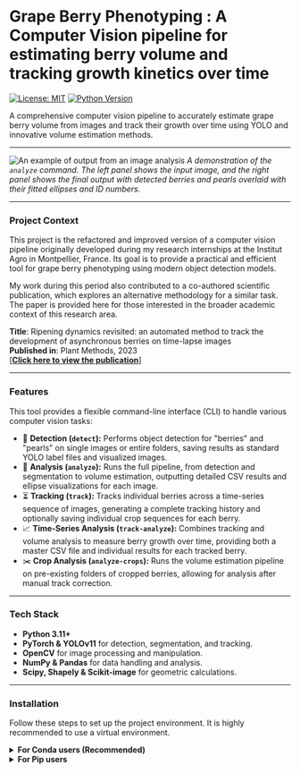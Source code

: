 # Grape Berry Phenotyping : A Computer Vision pipeline for estimating berry volume and tracking growth kinetics over time

[![License: MIT](https://img.shields.io/badge/License-MIT-yellow.svg)](https://opensource.org/licenses/MIT)
[![Python Version](https://img.shields.io/badge/python-3.11%2B-blue.svg)](https://www.python.org/downloads/)

A comprehensive computer vision pipeline to accurately estimate grape berry volume from images and track their growth over time using YOLO and innovative volume estimation methods.

---

![An example of output from an image analysis](docs/images/Before_After.png) 
*A demonstration of the `analyze` command. The left panel shows the input image, and the right panel shows the final output with detected berries and pearls overlaid with their fitted ellipses and ID numbers.*

---

### **Project Context**

This project is the refactored and improved version of a computer vision pipeline originally developed during my research internships at the Institut Agro in Montpellier, France. Its goal is to provide a practical and efficient tool for grape berry phenotyping using modern object detection models.

My work during this period also contributed to a co-authored scientific publication, which explores an alternative methodology for a similar task. The paper is provided here for those interested in the broader academic context of this research area.

**Title**: Ripening dynamics revisited: an automated method to track the development of asynchronous berries on time-lapse images \
**Published in**: Plant Methods, 2023 \
[[**Click here to view the publication**](https://plantmethods.biomedcentral.com/articles/10.1186/s13007-023-01125-8)]


---

### **Features**

This tool provides a flexible command-line interface (CLI) to handle various computer vision tasks:

*   🍇 **Detection (`detect`):** Performs object detection for "berries" and "pearls" on single images or entire folders, saving results as standard YOLO label files and visualized images.
*   🔬 **Analysis (`analyze`):** Runs the full pipeline, from detection and segmentation to volume estimation, outputting detailed CSV results and ellipse visualizations for each image.
*   ⏳ **Tracking (`track`):** Tracks individual berries across a time-series sequence of images, generating a complete tracking history and optionally saving individual crop sequences for each berry.
*   📈 **Time-Series Analysis (`track-analyze`):** Combines tracking and volume analysis to measure berry growth over time, providing both a master CSV file and individual results for each tracked berry.
*   ✂️ **Crop Analysis (`analyze-crops`):** Runs the volume estimation pipeline on pre-existing folders of cropped berries, allowing for analysis after manual track correction.

---

### **Tech Stack**

*   **Python 3.11+**
*   **PyTorch & YOLOv11** for detection, segmentation, and tracking.
*   **OpenCV** for image processing and manipulation.
*   **NumPy & Pandas** for data handling and analysis.
*   **Scipy, Shapely & Scikit-image** for geometric calculations.

---

### **Installation**

Follow these steps to set up the project environment. It is highly recommended to use a virtual environment.

<details>
<summary><strong>For Conda users (Recommended)</strong></summary>

This is the most reliable way to replicate the development environment.

```bash
# Clone the repository
git clone https://github.com/MotsPassant/Grape-Berry-Phenotyping-with-Computer-Vision.git
cd Grape-Berry-Phenotyping-with-Computer-Vision

# Create the environment from the file
conda env create -f environment.yml

# Activate the new environment
conda activate grape-vision
```

</details>

<details>
<summary><strong>For Pip users</strong></summary>
This method uses the standard pip and venv tools.

```bash
# Clone the repository and create a virtual environment
git clone https://github.com/MotsPassant/Grape-Berry-Phenotyping-with-Computer-Vision.git
cd Grape-Berry-Phenotyping-with-Computer-Vision
python -m venv venv
source venv/bin/activate  # on macOS/Linux
# .\venv\Scripts\activate  # on Windows

# Install the required packages
pip install -r requirements.txt
```


### **Usage**

The entire pipeline is controlled via `main.py` from your terminal. The `--output` argument is optional and will default to a "Results" folder next to your input if not provided.

**1. Detection Only**
*   **Use Case:** You want to use the trained models to find berries in your images and get the raw bounding boxes.
*   **Command:**
    ```bash
    python main.py detect --input path/to/your/images --output path/to/your/output
    ```
*   **Output:** Creates standard YOLO `.txt` label files and visualized images with bounding boxes.

**2. Full Analysis on Single Images**
*   **Use Case:** You want to calculate the volume of all berries in one or more images.
*   **Command:**
    ```bash
    python main.py analyze --input path/to/your/images --output path/to/your/output
    ```
*   **Output:** A detailed `.csv` file with volume and ellipse data, plus visualized images with numbered ellipses.

**3. Tracking Only**
*   **Use Case:** You have a time-series of images and want to track each berry, saving the raw tracking data and cropped images of each berry's journey.
*   **Command:**
    ```bash
    python main.py track --input path/to/your/image_sequence --output path/to/your/output
    ```
*   **Output:** A `tracking_summary.json` file, YOLO label files, and folders of cropped images for each tracked berry.

**4. Full Time-Series Analysis**
*   **Use Case:** You want to track berries AND calculate their volume in every frame to measure growth.
*   **Command:**
    ```bash
    python main.py track-analyze --input path/to/your/image_sequence --output path/to/your/output
    ```
*   **Output:** A master CSV with all volume data over time, plus folders for each berry containing visualized crops and an individual volume-over-time CSV.

**5. Analysis on Pre-Tracked Crops**
*   **Use Case:** You have already run tracking and perhaps manually corrected the crop folders. Now you only want to run volume estimation on them.
*   **Command:**
    ```bash
    python main.py analyze-crops --input path/to/your/tracked_crops_folder --output path/to/your/output
    ```
*   **Output:** The same output as the `track-analyze` command, but it skips the tracking step.

---

### **Configuration**

All pipeline parameters can be adjusted in the `config.yaml` file without changing the code. This includes model paths, confidence thresholds, and analysis methods.

```yaml
# Master Configuration for the Grape Vision Pipeline

# Defines class names in the order the model was trained
model_data:
  class_names: ['Berry', 'Pearl']

# Paths to the trained model weight files
models:
  detection_weights: "models/yolov11l_detect.pt"
  segmentation_weights: "models/yolov11l_seg.pt"

# Component settings
detection_settings:
  confidence_threshold: 0.5
segmentation_settings:
  confidence_threshold: 0.4
tracking_settings:
  tracker_config_file: "configs/botsort.yaml"

# Analysis & output settings
analysis_settings:
  volume_estimation_method: "convex_hull"  # 'ransac' or 'convex_hull'
  time_series:
    create_crop_folders: true
```

---